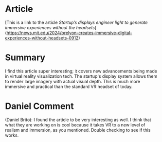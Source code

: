 # Article

[This is a link to the article *Startup’s displays engineer light to generate immersive experiences without the headsets*] (https://news.mit.edu/2024/brelyon-creates-immersive-digital-experiences-without-headsets-0912)

# Summary

I find this article super interesting; it covers new advancements being made in virtual reality visualization tech. The startup's display system allows them to render large imagery with actual visual depth. This is much more immersive and practical than the standard VR headset of today.

# Daniel Comment
(Daniel Brito): I found the article to be very interesting as well. I think that what they are working on is cool because it takes VR to a new level of realism and immersion, as you mentioned. Double checking to see if this works.